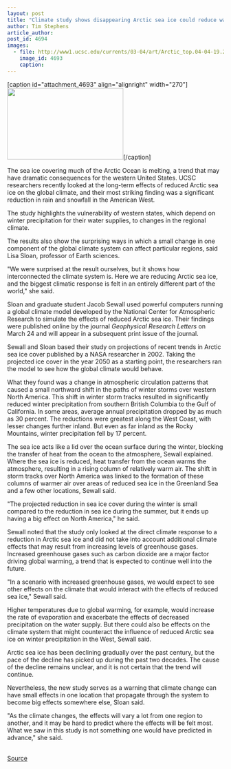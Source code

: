 ```yaml
---
layout: post
title: "Climate study shows disappearing Arctic sea ice could reduce water availability in western U.S."
author: Tim Stephens
article_author: 
post_id: 4694
images:
  - file: http://www1.ucsc.edu/currents/03-04/art/Arctic_top.04-04-19.270.jpg
    image_id: 4693
    caption: 
---
```


[caption id="attachment_4693" align="alignright" width="270"]<a href="http://dev-ucsc-news.pantheonsite.io/wp-content/uploads/2004/04/Arctic_top.04-04-19.270.jpg"><img class="size-full wp-image-4693" src="http://dev-ucsc-news.pantheonsite.io/wp-content/uploads/2004/04/Arctic_top.04-04-19.270.jpg" alt="" width="270" height="166" /></a>[/caption]
<p>
  The sea ice covering much of the Arctic Ocean is melting, a trend that may have dramatic consequences for the western United States. UCSC researchers recently looked at the long-term effects of reduced Arctic sea ice on the global climate, and their most striking finding was a significant reduction in rain and snowfall in the American West.<br>
</p>
<p>
  The study highlights the vulnerability of western states, which depend on winter precipitation for their water supplies, to changes in the regional climate.
</p>
<p>
  The results also show the surprising ways in which a small change in one component of the global climate system can affect particular regions, said Lisa Sloan, professor of Earth sciences.<br>
</p>
<p>
  "We were surprised at the result ourselves, but it shows how interconnected the climate system is. Here we are reducing Arctic sea ice, and the biggest climatic response is felt in an entirely different part of the world," she said.<br>
</p>
<p>
  Sloan and graduate student Jacob Sewall used powerful computers running a global climate model developed by the National Center for Atmospheric Research to simulate the effects of reduced Arctic sea ice. Their findings were published online by the journal <i>Geophysical Research Letters</i> on March 24 and will appear in a subsequent print issue of the journal.<br>
</p>
<p>
  Sewall and Sloan based their study on projections of recent trends in Arctic sea ice cover published by a NASA researcher in 2002. Taking the projected ice cover in the year 2050 as a starting point, the researchers ran the model to see how the global climate would behave.<br>
</p>
<p>
  What they found was a change in atmospheric circulation patterns that caused a small northward shift in the paths of winter storms over western North America. This shift in winter storm tracks resulted in significantly reduced winter precipitation from southern British Columbia to the Gulf of California. In some areas, average annual precipitation dropped by as much as 30 percent. The reductions were greatest along the West Coast, with lesser changes further inland. But even as far inland as the Rocky Mountains, winter precipitation fell by 17 percent.<br>
</p>
<p>
  The sea ice acts like a lid over the ocean surface during the winter, blocking the transfer of heat from the ocean to the atmosphere, Sewall explained. Where the sea ice is reduced, heat transfer from the ocean warms the atmosphere, resulting in a rising column of relatively warm air. The shift in storm tracks over North America was linked to the formation of these columns of warmer air over areas of reduced sea ice in the Greenland Sea and a few other locations, Sewall said.<br>
</p>
<p>
  "The projected reduction in sea ice cover during the winter is small compared to the reduction in sea ice during the summer, but it ends up having a big effect on North America," he said.<br>
</p>
<p>
  Sewall noted that the study only looked at the direct climate response to a reduction in Arctic sea ice and did not take into account additional climate effects that may result from increasing levels of greenhouse gases. Increased greenhouse gases such as carbon dioxide are a major factor driving global warming, a trend that is expected to continue well into the future.<br>
</p>
<p>
  "In a scenario with increased greenhouse gases, we would expect to see other effects on the climate that would interact with the effects of reduced sea ice," Sewall said.<br>
</p>
<p>
  Higher temperatures due to global warming, for example, would increase the rate of evaporation and exacerbate the effects of decreased precipitation on the water supply. But there could also be effects on the climate system that might counteract the influence of reduced Arctic sea ice on winter precipitation in the West, Sewall said.<br>
</p>
<p>
  Arctic sea ice has been declining gradually over the past century, but the pace of the decline has picked up during the past two decades. The cause of the decline remains unclear, and it is not certain that the trend will continue.<br>
</p>
<p>
  Nevertheless, the new study serves as a warning that climate change can have small effects in one location that propagate through the system to become big effects somewhere else, Sloan said.<br>
</p>
<p>
  "As the climate changes, the effects will vary a lot from one region to another, and it may be hard to predict where the effects will be felt most. What we saw in this study is not something one would have predicted in advance," she said.<br>
  <br>
</p>
<p><a href="http://www1.ucsc.edu/currents/03-04/04-19/climate.html" title="Permalink to climate">Source</a></p>
